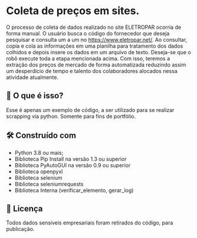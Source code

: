 # Coleta de preços em sites.

O processo de coleta de dados realizado no site ELETROPAR ocorria de forma manual. O usuário busca o código do fornecedor que deseja pesquisar e consulta um a um no https://www.eletropar.net/. Ao consultar, copia e cola as informações em uma planilha para tratamento dos dados colhidos e  depois insere os dados em um arquivo de texto.
Deseja-se que o robô execute toda a etapa mencionada acima. Com isso, teremos a extração dos preços de mercado de forma automatizada reduzindo assim um desperdício de tempo e talento dos colaboradores alocados nessa atividade atualmente.

## 🚀 O que é isso? 

Esse é apenas um exemplo de código, a ser utilizado para se realizar scrapping via python. Somente para fins de portfólio.

## 🛠️ Construído com

*	Python 3.8 ou mais;
*	Biblioteca Pip Install na versão 1.3 ou superior
*	Biblioteca PyAutoGUI na versão 0.9 ou superior
*	Biblioteca openpyxl
*	Biblioteca selenium
*	Biblioteca seleniumrequests
*	Biblioteca Interna (verificar_elemento, gerar_log)


## 📄 Licença

Todos dados sensíveis empresariais foram retirados do código, para publicação.

